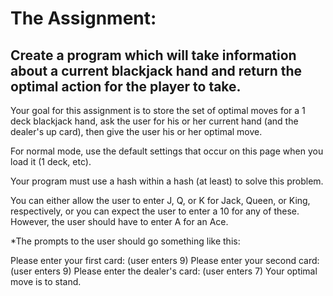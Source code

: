 # The Assignment:

## Create a program which will take information about a current blackjack hand and return the optimal action for the player to take.

Your goal for this assignment is to store the set of optimal moves for a 1 deck blackjack hand, ask the user for his or her current hand (and the dealer's up card), then give the user his or her optimal move.

For normal mode, use the default settings that occur on this page when you load it (1 deck, etc).

Your program must use a hash within a hash (at least) to solve this problem.

You can either allow the user to enter J, Q, or K for Jack, Queen, or King, respectively, or you can expect the user to enter a 10 for any of these. However, the user should have to enter A for an Ace.

*The prompts to the user should go something like this:

Please enter your first card:
(user enters 9)
Please enter your second card:
(user enters 9)
Please enter the dealer's card:
(user enters 7)
Your optimal move is to stand.
